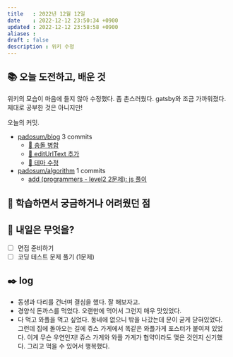 ```yaml
---
title   : 2022년 12월 12일 
date    : 2022-12-12 23:50:34 +0900
updated : 2022-12-12 23:58:58 +0900
aliases : 
draft : false
description : 위키 수정
---
```


## 📚 오늘 도전하고, 배운 것

위키의 모습이 마음에 들지 않아 수정했다. 좀 촌스러웠다. gatsby와 조금 가까워졌다. 제대로 공부한 것은 아니지만!

<!-- commit -->
오늘의 커밋.
- [padosum/blog](https://github.com/padosum/blog) 3 commits
  - [🔀 충돌 병합](https://github.com/padosum/blog/commit/597030ccd09c191def505cc0866e4f059f0324e1)
  - [🔧 editUrlText 추가](https://github.com/padosum/blog/commit/559e9b201aedc231bbec6d27bafc0624083c7c4f)
  - [💄 테마 수정](https://github.com/padosum/blog/commit/1c77e24c5ac9866a76566730ba6c1b1339f31dea)
- [padosum/algorithm](https://github.com/padosum/algorithm) 1 commits
  - [add (programmers - level2 2문제): js 풀이](https://github.com/padosum/algorithm/commit/2412264efe566f8cf14c210ac237862bc6fe6343)
<!-- commitstop -->

## 🤔 학습하면서 궁금하거나 어려웠던 점

## 🌅 내일은 무엇을?
- [ ] 면접 준비하기
- [ ] 코딩 테스트 문제 풀기 (1문제)

## ✒️ log
- 동생과 다리를 건너며 결심을 했다. 잘 해보자고. 
- 경양식 돈까스를 먹었다. 오랜만에 먹어서 그런지 매우 맛있었다.
- 다 먹고 와플을 먹고 싶었다. 동네에 없으니 밖을 나갔는데 문이 굳게 닫혀있었다. 그런데 집에 돌아오는 길에 쥬스 가게에서 똑같은 와플가게 포스터가 붙여져 있었다. 이게 무슨 우연인지! 쥬스 가게와 와플 가게가 협약이라도 맺은 것인지 신기했다. 그리고 먹을 수 있어서 행복했다.
